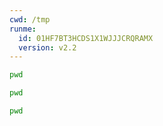 ```yaml
---
cwd: /tmp
runme:
  id: 01HF7BT3HCDS1X1WJJJCRQRAMX
  version: v2.2
---
```


```sh {"id":"01HF7BT3HCDS1X1WJJJ7Z64V8R","name":"absolute-pwd"}
pwd
```

```sh {"cwd":"../","id":"01HF7BT3HCDS1X1WJJJ95AMEJW","name":"absolute-rel-pwd"}
pwd
```

```sh {"cwd":"/opt","id":"01HF7BT3HCDS1X1WJJJB0F2QNX","name":"absolute-abs-pwd"}
pwd
```
